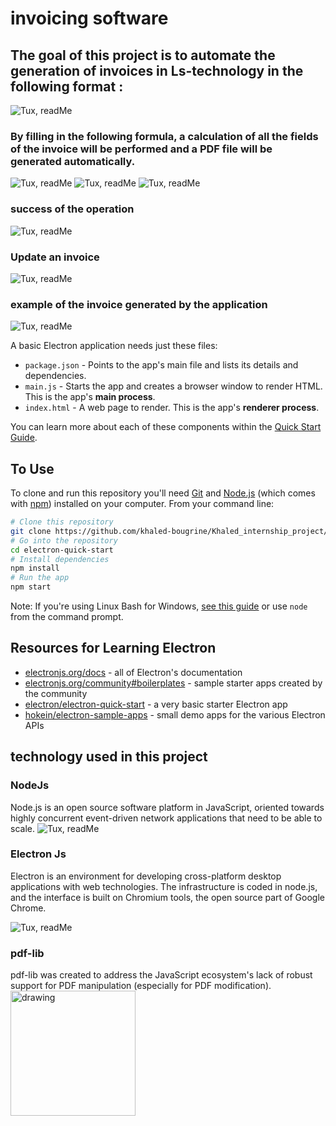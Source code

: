 # invoicing software
## The goal of this project is to automate the generation of invoices in Ls-technology in the following format : 

![Tux, readMe ](images/Nora_readMe7.png)




### By filling in the following formula, a calculation of all the fields of the invoice will be performed and a PDF file will be generated automatically. 

![Tux, readMe ](images/Nora_readMe1.png)
![Tux, readMe ](images/Nora_readMe2.png)
![Tux, readMe ](images/Nora_readMe3.png)

### success of the operation
![Tux, readMe ](images/Nora_readMe5.png)






### Update an invoice
![Tux, readMe ](Nora_readMe4.png)


### example of the invoice generated by the application



![Tux, readMe ](images/Nora_readMe6.png)


A basic Electron application needs just these files:

- `package.json` - Points to the app's main file and lists its details and dependencies.
- `main.js` - Starts the app and creates a browser window to render HTML. This is the app's **main process**.
- `index.html` - A web page to render. This is the app's **renderer process**.

You can learn more about each of these components within the [Quick Start Guide](https://electronjs.org/docs/latest/tutorial/quick-start).

## To Use

To clone and run this repository you'll need [Git](https://git-scm.com) and [Node.js](https://nodejs.org/en/download/) (which comes with [npm](http://npmjs.com)) installed on your computer. From your command line:

```bash
# Clone this repository
git clone https://github.com/khaled-bougrine/Khaled_internship_project/
# Go into the repository
cd electron-quick-start
# Install dependencies
npm install
# Run the app
npm start
```




Note: If you're using Linux Bash for Windows, [see this guide](https://www.howtogeek.com/261575/how-to-run-graphical-linux-desktop-applications-from-windows-10s-bash-shell/) or use `node` from the command prompt.

## Resources for Learning Electron

- [electronjs.org/docs](https://electronjs.org/docs) - all of Electron's documentation
- [electronjs.org/community#boilerplates](https://electronjs.org/community#boilerplates) - sample starter apps created by the community
- [electron/electron-quick-start](https://github.com/electron/electron-quick-start) - a very basic starter Electron app
- [hokein/electron-sample-apps](https://github.com/hokein/electron-sample-apps) - small demo apps for the various Electron APIs


##  technology used in this project

### NodeJs

Node.js is an open source software platform in JavaScript, oriented towards highly concurrent event-driven network applications that need to be able to scale. 
![Tux, readMe ](images/640px-Node.js_logo.svg.png)

### Electron Js

Electron is an environment for developing cross-platform desktop applications with web technologies. The infrastructure is coded in node.js, and the interface is built on Chromium tools, the open source part of Google Chrome.

![Tux, readMe ](images/Electron_Software_Framework_Logo.svg.png)


### pdf-lib
pdf-lib was created to address the JavaScript ecosystem's lack of robust support for PDF manipulation (especially for PDF modification).
<img src="images/readMe12.png" alt="drawing" style="width:200px;"/>


